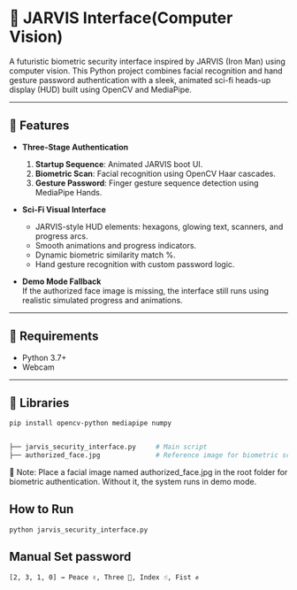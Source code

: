 # 🧠 JARVIS Interface(Computer Vision)

A futuristic biometric security interface inspired by JARVIS (Iron Man) using computer vision. This Python project combines facial recognition and hand gesture password authentication with a sleek, animated sci-fi heads-up display (HUD) built using OpenCV and MediaPipe.

---

## 🔐 Features

- **Three-Stage Authentication**  
  1. **Startup Sequence**: Animated JARVIS boot UI.  
  2. **Biometric Scan**: Facial recognition using OpenCV Haar cascades.  
  3. **Gesture Password**: Finger gesture sequence detection using MediaPipe Hands.

- **Sci-Fi Visual Interface**  
  - JARVIS-style HUD elements: hexagons, glowing text, scanners, and progress arcs.
  - Smooth animations and progress indicators.
  - Dynamic biometric similarity match %.
  - Hand gesture recognition with custom password logic.

- **Demo Mode Fallback**  
  If the authorized face image is missing, the interface still runs using realistic simulated progress and animations.

---

## 📸 Requirements

- Python 3.7+
- Webcam

---

## 🧰 Libraries

```bash
pip install opencv-python mediapipe numpy


├── jarvis_security_interface.py     # Main script
├── authorized_face.jpg              # Reference image for biometric scan (optional)
```
📌 Note: Place a  facial image named authorized_face.jpg in the root folder for biometric authentication. Without it, the system runs in demo mode.

## How to Run
```
python jarvis_security_interface.py
```


## Manual Set password

```
[2, 3, 1, 0] → Peace ✌️, Three 🖖, Index ☝️, Fist ✊

```
